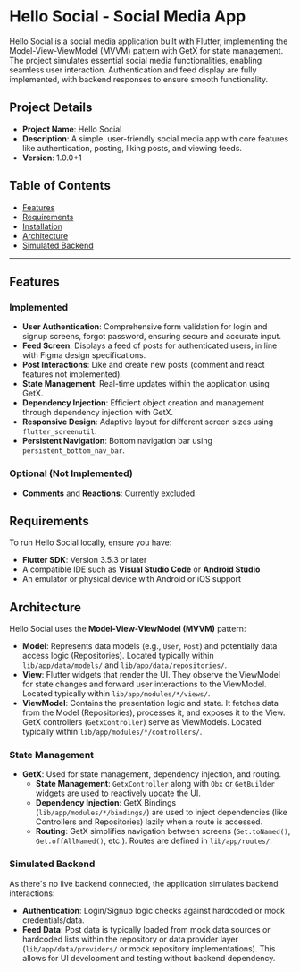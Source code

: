 # Hello Social - Social Media App

Hello Social is a social media application built with Flutter, implementing the Model-View-ViewModel (MVVM) pattern with GetX for state management. The project simulates essential social media functionalities, enabling seamless user interaction. Authentication and feed display are fully implemented, with backend responses to ensure smooth functionality.

## Project Details

-   **Project Name**: Hello Social
-   **Description**: A simple, user-friendly social media app with core features like authentication, posting, liking posts, and viewing feeds.
-   **Version**: 1.0.0+1

## Table of Contents

-   [Features](#features)
-   [Requirements](#requirements)
-   [Installation](#installation)
-   [Architecture](#architecture)
-   [Simulated Backend](#simulated-backend)
---

## Features

### Implemented

-   **User Authentication**: Comprehensive form validation for login and signup screens, forgot password, ensuring secure and accurate input.
-   **Feed Screen**: Displays a feed of posts for authenticated users, in line with Figma design specifications.
-   **Post Interactions**: Like and create new posts (comment and react features not implemented).
-   **State Management**: Real-time updates within the application using GetX.
-   **Dependency Injection**: Efficient object creation and management through dependency injection with GetX.
-   **Responsive Design**: Adaptive layout for different screen sizes using `flutter_screenutil`.
-   **Persistent Navigation**: Bottom navigation bar using `persistent_bottom_nav_bar`.

### Optional (Not Implemented)

-   **Comments** and **Reactions**: Currently excluded.

## Requirements

To run Hello Social locally, ensure you have:

-   **Flutter SDK**: Version 3.5.3 or later
-   A compatible IDE such as **Visual Studio Code** or **Android Studio**
-   An emulator or physical device with Android or iOS support

## Architecture

Hello Social uses the **Model-View-ViewModel (MVVM)** pattern:

-   **Model**: Represents data models (e.g., `User`, `Post`) and potentially data access logic (Repositories). Located typically within `lib/app/data/models/` and `lib/app/data/repositories/`.
-   **View**: Flutter widgets that render the UI. They observe the ViewModel for state changes and forward user interactions to the ViewModel. Located typically within `lib/app/modules/*/views/`.
-   **ViewModel**: Contains the presentation logic and state. It fetches data from the Model (Repositories), processes it, and exposes it to the View. GetX controllers (`GetxController`) serve as ViewModels. Located typically within `lib/app/modules/*/controllers/`.

### State Management

-   **GetX**: Used for state management, dependency injection, and routing.
    -   **State Management**: `GetxController` along with `Obx` or `GetBuilder` widgets are used to reactively update the UI.
    -   **Dependency Injection**: GetX Bindings (`lib/app/modules/*/bindings/`) are used to inject dependencies (like Controllers and Repositories) lazily when a route is accessed.
    -   **Routing**: GetX simplifies navigation between screens (`Get.toNamed()`, `Get.offAllNamed()`, etc.). Routes are defined in `lib/app/routes/`.

### Simulated Backend

As there's no live backend connected, the application simulates backend interactions:

-   **Authentication**: Login/Signup logic checks against hardcoded or mock credentials/data.
-   **Feed Data**: Post data is typically loaded from mock data sources or hardcoded lists within the repository or data provider layer (`lib/app/data/providers/` or mock repository implementations). This allows for UI development and testing without backend dependency.

